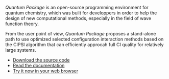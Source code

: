 
*Quantum Package* is an open-source programming environment for quantum
chemistry, which was built for developpers in order to help the design of new
computational methods, especially in the field of wave function theory.

From the user point of view, *Quantum Package* proposes a stand-alone path to
use optimized selected configuration interaction methods based on the CIPSI
algorithm that can efficiently approcah full CI quality for relatively large
systems.


* [Download the source code](http://github.com/QuantumPackage/qp2)
* [Read the documentation](https://quantum-package-scemamamaster.readthedocs.io/)
* [Try it now in your web browser](/page/try)


